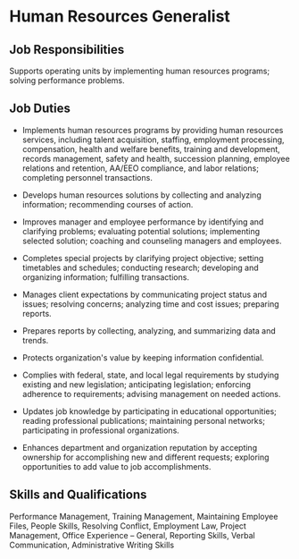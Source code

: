 # Human Resources Generalist

## Job Responsibilities

Supports operating units by implementing human resources programs; solving performance problems.

## Job Duties

* Implements human resources programs by providing human resources services, including talent acquisition, staffing, employment processing, compensation, health and welfare benefits, training and development, records management, safety and health, succession planning, employee relations and retention, AA/EEO compliance, and labor relations; completing personnel transactions.

* Develops human resources solutions by collecting and analyzing information; recommending courses of action.

* Improves manager and employee performance by identifying and clarifying problems; evaluating potential solutions; implementing selected solution; coaching and counseling managers and employees.

* Completes special projects by clarifying project objective; setting timetables and schedules; conducting research; developing and organizing information; fulfilling transactions.

* Manages client expectations by communicating project status and issues; resolving concerns; analyzing time and cost issues; preparing reports.

* Prepares reports by collecting, analyzing, and summarizing data and trends.

* Protects organization&apos;s value by keeping information confidential.

* Complies with federal, state, and local legal requirements by studying existing and new legislation; anticipating legislation; enforcing adherence to requirements; advising management on needed actions.

* Updates job knowledge by participating in educational opportunities; reading professional publications; maintaining personal networks; participating in professional organizations.

* Enhances department and organization reputation by accepting ownership for accomplishing new and different requests; exploring opportunities to add value to job accomplishments.

## Skills and Qualifications

Performance Management, Training Management, Maintaining Employee Files, People Skills, Resolving Conflict, Employment Law, Project Management, Office Experience &#x2013; General, Reporting Skills, Verbal Communication, Administrative Writing Skills

